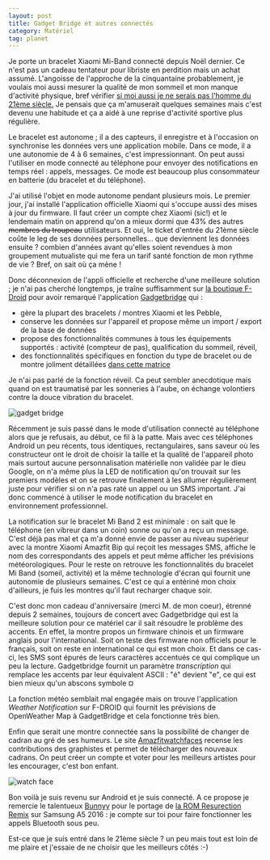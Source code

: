 ```yaml
---
layout: post
title: Gadget Bridge et autres connectés
category: Matériel
tag: planet
---
```


Je porte un bracelet Xiaomi Mi-Band connecté depuis Noël dernier. Ce n'est pas un cadeau tentateur pour libriste en perdition mais un achat assumé.<!-- more --> L'angoisse de l'approche de la cinquantaine probablement, je voulais moi aussi mesurer la qualité de mon sommeil et mon manque d'activité physique, bref vérifier [si moi aussi je ne serais pas l'homme du 21ème siècle.](https://www.youtube.com/watch?v=AEv9VLQegvY&list=PLTwkIOfLU8_reQI_2mapPF4zv2Co6lSTg&index=8) Je pensais que ça m'amuserait quelques semaines mais c'est devenu une habitude et ça a aidé à une reprise d'activité sportive plus régulière. 

Le bracelet est autonome ; il a des capteurs, il enregistre et à l'occasion on synchronise les données vers une application mobile. Dans ce mode, il a une autonomie de 4 à 6 semaines, c'est impressionnant. On peut aussi l'utiliser en mode connecté au téléphone pour envoyer des notifications en temps réel : appels, messages. Ce mode est beaucoup plus consommateur en batterie (du bracelet et du téléphone). 

J'ai utilisé l'objet en mode autonome pendant plusieurs mois. Le premier jour, j'ai installé l'application officielle Xiaomi qui s'occupe aussi des mises à jour du firmware. Il faut créer un compte chez Xiaomi (sic!) 
et le lendemain matin on apprend qu'on a mieux dormi que 43% des autres ~~membres du troupeau~~ utilisateurs. Et oui, le ticket d'entrée du 21ème siècle coûte le leg de ses données personnelles... que deviennent les données ensuite ? combien d'années avant qu'elles soient revendues à mon groupement mutualiste qui me fera un tarif santé fonction de mon rythme de vie ? Bref, on sait où ça mène ! 

Donc déconnexion de l'appli officielle et recherche d'une meilleure solution ; je n'ai pas cherché longtemps, je traîne suffisamment sur [la boutique F-Droid](https://f-droid.org) pour avoir remarqué l'application [Gadgetbridge](https://github.com/Freeyourgadget/Gadgetbridge) qui :

- gère la plupart des bracelets / montres Xiaomi et les Pebble,
- conserve les données sur l'appareil et propose même un import / export de la base de données
- propose des fonctionnalités communes à tous les équipements supportés : activité (compteur de pas),  qualification du sommeil, réveil, 
- des fonctionnalités spécifiques en fonction du type de bracelet ou de montre joliment détaillées [dans cette matrice](https://github.com/Freeyourgadget/Gadgetbridge/blob/master/FEATURES.md)   

Je n'ai pas parlé de la fonction réveil. Ca peut sembler anecdotique mais quand on est traumatisé par les sonneries à l'aube, on échange volontiers contre la douce vibration du bracelet. 

![gadget bridge](/images/2018/gadgetbridge.png)

Récemment je suis passé dans le mode d'utilisation connecté au téléphone alors que je refusais, au début, ce fil à la patte. Mais avec ces téléphones Android un peu récents, tous identiques, rectangulaires, sans saveur où les constructeur ont le droit de choisir la taille et la qualité de l'appareil photo mais surtout aucune  personnalisation matérielle non validée par le dieu Google, on n'a même plus la LED de notification qu'on trouvait sur les premiers modèles et on se retrouve finalement à les allumer régulièrement juste pour vérifier si on n'a pas raté un appel ou un SMS important. J'ai donc commencé à utiliser le mode notification du bracelet en environnement professionnel. 

La notification sur le bracelet Mi Band 2 est minimale : on sait que le téléphone (en vibreur dans un coin) sonne ou qu'on a reçu un message. C'est déjà pas mal et ça m'a donné envie de passer au niveau supérieur avec la montre Xiaomi Amazfit Bip qui reçoit les messages SMS, affiche le nom des correspondants des appels et peut même afficher les prévisions météorologiques. Pour le reste on retrouve les fonctionnalités du bracelet Mi Band (someil, activité) et la même technologie d'écran qui fournit une autonomie de plusieurs semaines. C'est ce qui a entériné mon choix d'ailleurs, je fuis les montres qu'il faut recharger chaque soir.

C'est donc mon cadeau d'anniversaire (merci M. de mon coeur), étrenné depuis 2 semaines, toujours de concert avec Gadgetbridge qui est la meilleure solution pour ce matériel car il sait résoudre le problème des accents. En effet, la montre propos un firmware chinois et un firmware anglais pour l'international. Soit on teste des firmware non officiels pour le français, soit on reste en international ce qui est mon choix. Et dans ce cas-ci, les SMS sont épurés de leurs caractères accentués ce qui complique un peu la lecture. Gadgetbridge fournit un paramètre *transcription* qui remplace les accents par leur équivalent ASCII : "é" devient "e", ce qui est bien mieux qu'un abscons symbole ¤ 

La fonction météo semblait mal engagée mais on trouve l'application *Weather Notification* sur F-DROID qui fournit les prévisions de OpenWeather Map à GadgetBridge et cela fonctionne très bien. 

Enfin que serait une montre connectée sans la possibilité de changer de cadran au gré de ses humeurs. Le site [Amazfitwatchfaces](https://amazfitwatchfaces.com/bip/) recense les contributions des graphistes et permet de télécharger des nouveaux cadrans. On peut créer un compte et voter pour les meilleurs artistes pour les encourager, c'est  bon enfant. 

![watch face](/images/2018/amazfitwatchfaces.png)

Bon voilà je suis revenu sur Android et je suis connecté. A ce propose je remercie le talentueux [Bunnyy](https://forum.xda-developers.com/member.php?u=8946392) pour le portage de [la ROM Resurection Remix](https://forum.xda-developers.com/samsung-a-series/development/rom-resurrection-remix-rr-v6-unofficial-t3765542) sur Samsung A5 2016 : je compte sur toi pour faire fonctionner les appels Bluetooth sous peu. 

Est-ce que je suis entré dans le 21ème siècle ? un peu mais tout est loin de me plaire et j'essaie de ne choisir que les meilleurs côtés :-) 